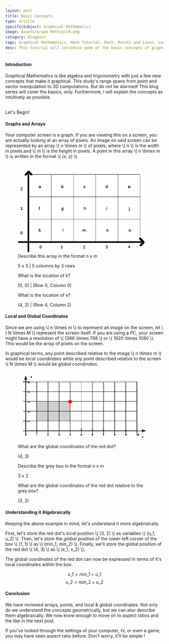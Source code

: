 ```yaml
---
layout: post
title: Basic Concepts
type: article
specificSubject: Graphical Mathematics
image: Assets/Graph Math/pic0.png
category: blogpost
tags: Graphical Mathematics, Math Tutorial, Math, Points and Lines, Local Coordinates, Global Coordinates
desc: This tutorial will introduce some of the basic concepts of graphical math. That is, points & arrays, and local vs. global coordinates.
---
```

#### Introduction

Graphical Mathematics is like algebra and trigonometry with just a few new concepts that make it graphical. This study's range spans from point and vector manipulation to 3D computations. But do not be alarmed! This blog series will cover the basics, only. Furthermore, I will explain the concepts as intuitively as possible.

<br/>
Let's Begin!

#### Graphs and Arrays

Your computer screen is a graph. If you are viewing this on a screen, you are actually looking at an array of pixels. An image on said screen can be represented by an array \\( n \times m \\) of pixels, where \\( n \\) is the width in pixels and \\( m \\) is the height in pixels. A point in this array \\( n \times m \\) is written in the format \\( (x, y) \\).

<figure class="mathEx">
	<img alt="logo" src="/Assets/Graph Math/pic0.png"/>
	<figcaption>
		Describe this array in the format n x m
		<p> 5 x 3 | 5 columns by 3 rows </p>
		What is the location of k?
		<p> (0, 0) | (Row 0, Column 0) </p>
		What is the location of e?
		<p> (4, 2) | (Row 4, Column 2) </p>
	</figcaption>
</figure>

#### Local and Global Coordinates

Since we are using \\( n \times m \\) to represent an image on the screen, let \\( N \times M \\) represent the screen itself. If you are using a PC, your screen might have a resolution of \\( 1366 \times 768 \\) or \\( 1920 \times 1080 \\). This would be the array of pixels on the screen.

In graphical terms, any point described relative to the image \\( n \times m \\) would be *local coordinates* while any point described relative to the screen \\( N \times M \\) would be *global coordinates*.

<figure class="mathEx">
	<img alt="logo" src="/Assets/Graph Math/pic1.png"/>
	<figcaption>
		What are the global coordinates of the red dot?
		<p> (4, 3) </p>
		Describe the grey box in the format n x m
		<p> 3 x 2 </p>
		What are the global coordinates of the red dot relative to the grey box?
		<p> (3, 2) </p>
	</figcaption>
</figure>

#### Understanding it Algebraically

Keeping the above example in mind, let's understand it more algebraically.

First, let's store the red dot's *local* position \\( (3, 2) \\) as variables \\( (u\_1, u\_2) \\).
Then, let's store the *global* position of the lower-left corner of the box \\( (1, 1) \\) as  \\( (min\_1, min\_2) \\).
Finally, we'll store the global position of the red dot  \\( (4, 3) \\) as  \\( (x\_1, x\_2) \\).

The global coordinates of the red dot can now be expressed in terms of it's local coordinates within the box:

$$ x\_1 = min\_1 + u\_1 $$
$$ x\_2 = min\_2 + u\_2 $$

#### Conclusion

We have reviewed arrays, points, and local & global coordinates. Not only do we understand the concepts geometrically, but we can also describe them algebraically. We now know enough to move on to aspect ratios and the like in the next post.

If you've looked through the settings of your computer, tv, or even a game, you may have seen aspect ratio before. Don't worry, it'll be simple !

